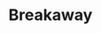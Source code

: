 ---
pid: CH425
title: Breakaway
location_transcription: North Philly
zipcode: '19141'
outside_phl: 
neighborhood: Logan
age: '17'
age_range: 13-19
instagram: 
image_file_name: CH_425.jpg
proposal_transcription: 
topic: Unknown
topic_summary: '0'
type: Other No Form
keywords_other: 
credit: Tamaya Copes
image_labels: 
twitter: 
facebook: 
permalink: "/monuments/ch425/"
layout: item-page
---